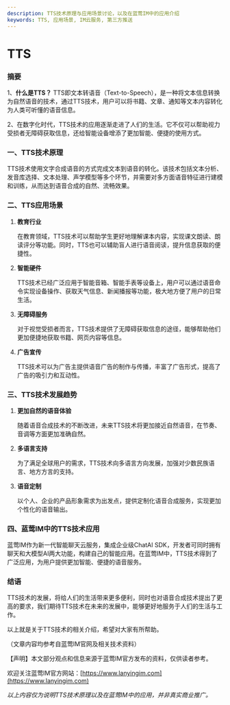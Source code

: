 ```yaml
---
description: TTS技术原理与应用场景讨论，以及在蓝莺IM中的应用介绍
keywords: TTS, 应用场景, IM云服务, 第三方推送
---
```

# TTS

### 摘要

1、**什么是TTS？**
   TTS即文本转语音（Text-to-Speech），是一种将文本信息转换为自然语音的技术，通过TTS技术，用户可以将书籍、文章、通知等文本内容转化为人类可听懂的语音信息。

2、在数字化时代，TTS技术的应用逐渐走进了人们的生活。它不仅可以帮助视力受损者无障碍获取信息，还给智能设备增添了更加智能、便捷的使用方式。

### 一、TTS技术原理

TTS技术使用文字合成语音的方式完成文本到语音的转化。该技术包括文本分析、发音库选择、文本处理、声学模型等多个环节，并需要对多方面语音特征进行建模和训练，从而达到语音合成的自然、流畅效果。

### 二、TTS应用场景

1. **教育行业**
   
   在教育领域，TTS技术可以帮助学生更好地理解课本内容，实现课文朗读、朗读评分等功能。同时，TTS也可以辅助盲人进行语音阅读，提升信息获取的便捷性。

2. **智能硬件**

   TTS技术已经广泛应用于智能音箱、智能手表等设备上，用户可以通过语音命令实现设备操作、获取天气信息、新闻播报等功能，极大地方便了用户的日常生活。

3. **无障碍服务**

   对于视觉受损者而言，TTS技术提供了无障碍获取信息的途径，能够帮助他们更加便捷地获取书籍、网页内容等信息。

4. **广告宣传**

   TTS技术可以为广告主提供语音广告的制作与传播，丰富了广告形式，提高了广告的吸引力和互动性。

### 三、TTS技术发展趋势

1. **更加自然的语音体验**

   随着语音合成技术的不断改进，未来TTS技术将更加接近自然语音，在节奏、音调等方面更加准确自然。

2. **多语言支持**

   为了满足全球用户的需求，TTS技术向多语言方向发展，加强对少数民族语言、地方方言的支持。

3. **语音定制**

   以个人、企业的产品形象需求为出发点，提供定制化语音合成服务，实现更加个性化的语音输出。

### 四、蓝莺IM中的TTS技术应用

蓝莺IM作为新一代智能聊天云服务，集成企业级ChatAI SDK，开发者可同时拥有聊天和大模型AI两大功能，构建自己的智能应用。在蓝莺IM中，TTS技术得到了广泛应用，为用户提供更加智能、便捷的语音服务。

### 结语

TTS技术的发展，将给人们的生活带来更多便利，同时也对语音合成技术提出了更高的要求，我们期待TTS技术在未来的发展中，能够更好地服务于人们的生活与工作。

以上就是关于TTS技术的相关介绍，希望对大家有所帮助。

（文章内容均参考自蓝莺IM官网及相关技术资料）

【声明】本文部分观点和信息来源于蓝莺IM官方发布的资料，仅供读者参考。

欢迎关注蓝莺IM官方网站：[https://www.lanyingim.com](https://www.lanyingim.com)

*以上内容仅为说明TTS技术原理以及在蓝莺IM中的应用，并非真实商业推广。*